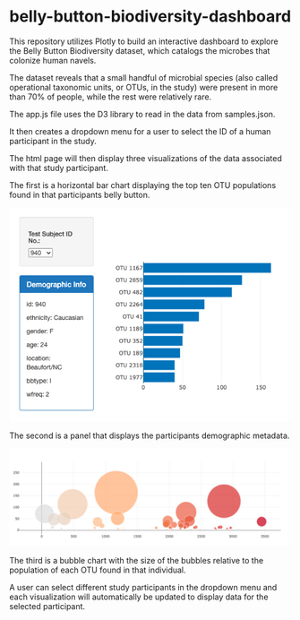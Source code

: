# belly-button-biodiversity-dashboard

This repository utilizes Plotly to  build an interactive dashboard to explore the Belly Button Biodiversity dataset, which catalogs the microbes that colonize human navels.

The dataset reveals that a small handful of microbial species (also called operational taxonomic units, or OTUs, in the study) were present in more than 70% of people, while the rest were relatively rare.

The app.js file uses the D3 library to read in the data from samples.json.

It then creates a dropdown menu for a user to select the ID of a human participant in the study.

The html page will then display three visualizations of the data associated with that study participant.

The first is a horizontal bar chart displaying the top ten OTU populations found in that participants belly button.

![](images/bar.png)

The second is a panel that displays the participants demographic metadata.

![](images/bubble.png)

The third is a bubble chart with the size of the bubbles relative to the population of each OTU found in that individual.

A user can select different study participants in the dropdown menu and each visualization will automatically be updated to display data for the selected participant.
